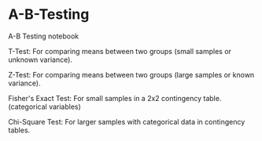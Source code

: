 # A-B-Testing
A-B Testing notebook

T-Test: For comparing means between two groups (small samples or unknown variance).

Z-Test: For comparing means between two groups (large samples or known variance).

Fisher's Exact Test: For small samples in a 2x2 contingency table. (categorical variables)

Chi-Square Test: For larger samples with categorical data in contingency tables.
